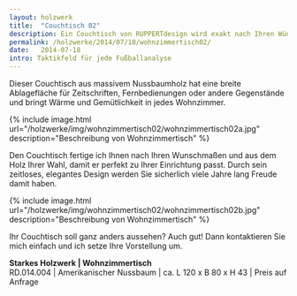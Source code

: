 ```yaml
---
layout: holzwerk
title:  "Couchtisch 02"
description: Ein Couchtisch von RUPPERTdesign wird exakt nach Ihren Wünschen und aus Ihrem Wunschholz für Sie gefertigt, damit er perfekt zu Ihrer Einrichtung passt.
permalink: /holzwerke/2014/07/18/wohnzimmertisch02/
date:   2014-07-18
intro: Taktikfeld für jede Fußballanalyse
---
```


Dieser Couchtisch aus massivem Nussbaumholz hat eine breite Ablagefläche für Zeitschriften, 
Fernbedienungen oder andere Gegenstände und bringt Wärme und Gemütlichkeit in jedes Wohnzimmer.

{% include image.html url="/holzwerke/img/wohnzimmertisch02/wohnzimmertisch02a.jpg" description="Beschreibung von Wohnzimmertisch" %}

Den Couchtisch fertige ich Ihnen nach Ihren Wunschmaßen und aus dem Holz Ihrer Wahl, 
damit er perfekt zu Ihrer Einrichtung passt. Durch sein zeitloses, 
elegantes Design werden Sie sicherlich viele Jahre lang Freude damit haben. 

{% include image.html url="/holzwerke/img/wohnzimmertisch02/wohnzimmertisch02b.jpg" description="Beschreibung von Wohnzimmertisch" %}

Ihr Couchtisch soll ganz anders aussehen? 
Auch gut! Dann kontaktieren Sie mich einfach und ich setze Ihre Vorstellung um.


**Starkes Holzwerk \| Wohnzimmertisch**       
	RD.014.004  \| 	Amerikanischer Nussbaum \| ca. L 120 x B 80 x H 43 \| Preis auf Anfrage